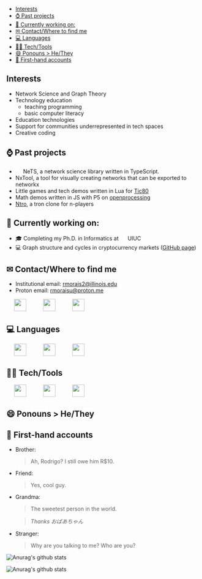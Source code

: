 - [Interests](#interests)
- [⌚ Past projects](#-past-projects)
- [:telescope: Currently working on:](#telescope-currently-working-on)
- [✉ Contact/Where to find me](#-contactwhere-to-find-me)
- [:computer: Languages](#computer-languages)
- [:man_technologist: Tech/Tools](#man_technologist-techtools)
- [:smile: Ponouns > He/They](#smile-ponouns--hethey)
- [:microphone: First-hand accounts](#microphone-first-hand-accounts)

## Interests

- Network Science and Graph Theory
- Technology education
  - teaching programming
  - basic computer literacy
- Education technologies
- Support for communities underrepresented in tech spaces
- Creative coding

## ⌚ Past projects

- <img src="https://upload.wikimedia.org/wikipedia/commons/4/4c/Typescript_logo_2020.svg" width="16" /> NeTS, a network science library written in TypeScript.
- NxTool, a tool for visually creating networks that can be exported to networkx
- Little games and tech demos written in Lua for [Tic80](https://tic80.com/profile)
- Math demos written in JS with P5 on [openprocessing](https://openprocessing.org/user/219598?o=7&view=sketches)
- [Ntro](https://rmorais.itch.io/ntro), a tron clone for n-players

## :telescope: Currently working on:

- :mortar_board: Completing my Ph.D. in Informatics at <img src="https://marketing.illinois.edu/wp-content/uploads/2021/09/block-I-primary.png" width="16" href="https://informatics.ischool.illinois.edu"/> UIUC
- :computer: Graph structure and cycles in cryptocurrency markets ([GitHub page](https://github.com/rodigu/crypto-graph-triplets))

## ✉ Contact/Where to find me

- Institutional email: rmorais2@illinois.edu
- Proton email: rmoraisu@proton.me

<p float="left">
  <img src="https://upload.wikimedia.org/wikipedia/commons/thumb/a/ae/TIC-80_Icon.png/640px-TIC-80_Icon.png" width="32" hspace="20" href="https://tic80.com/dev?id=5531"> <img src="https://openprocessing.org/assets/img/logo/logo_36x30_color@2x.png" width="32" hspace="20" href="https://openprocessing.org/user/219598?o=7&view=sketches"/> <img src="https://upload.wikimedia.org/wikipedia/commons/thumb/c/ce/Linkedin_circle.svg/640px-Linkedin_circle.svg.png" width="32" hspace="20" href="https://www.linkedin.com/in/rodrigohmorais/"/>
</p>

## :computer: Languages

<p float="left">
  <img src="https://upload.wikimedia.org/wikipedia/commons/thumb/9/99/Unofficial_JavaScript_logo_2.svg/480px-Unofficial_JavaScript_logo_2.svg.png" width="32" hspace="20"/>
  <img src="https://upload.wikimedia.org/wikipedia/commons/thumb/c/c3/Python-logo-notext.svg/110px-Python-logo-notext.svg.png?20100317150552" width="32" hspace="20"/>
  <img src="https://upload.wikimedia.org/wikipedia/commons/thumb/c/cf/Lua-Logo.svg/640px-Lua-Logo.svg.png" width="32" hspace="20"/>
</p>

## :man_technologist: Tech/Tools

<p float="left">
  <img src="https://upload.wikimedia.org/wikipedia/commons/thumb/9/9a/Visual_Studio_Code_1.35_icon.svg/640px-Visual_Studio_Code_1.35_icon.svg.png" width="32" hspace="20"/>
  <img src="https://upload.wikimedia.org/wikipedia/commons/thumb/e/e8/Deno_2021.svg/640px-Deno_2021.svg.png" width="32" hspace="20"/>
  <img src="https://upload.wikimedia.org/wikipedia/commons/thumb/a/ae/TIC-80_Icon.png/640px-TIC-80_Icon.png" width="32" hspace="20"/>
</p>

## :smile: Ponouns > He/They

## :microphone: First-hand accounts

- Brother:
  > Ah, Rodrigo? I still owe him R$10.
- Friend:
  > Yes, cool guy.
- Grandma:

  > The sweetest person in the world.

  > _Thanks おばあちゃん_

- Stranger:
  > Why are you talking to me? Who are you?

![Anurag's github stats](https://github-readme-stats.vercel.app/api/top-langs/?username=rodigu&theme=dark)

![Anurag's github stats](https://github-readme-stats.vercel.app/api?username=rodigu&theme=dark&show_icons=true)

<!--
**rodigu/rodigu** is a ✨ _special_ ✨ repository because its `README.md` (this file) appears on your GitHub profile.

Here are some ideas to get you started:

- 🔭 I’m currently working on ...
- 🌱 I’m currently learning ...
- 👯 I’m looking to collaborate on ...
- 🤔 I’m looking for help with ...
- 💬 Ask me about ...
- 📫 How to reach me: ...
- 😄 Pronouns: ...
- ⚡ Fun fact: ...
-->

